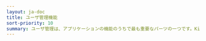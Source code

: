 ```yaml
---
layout: ja-doc
title: ユーザ管理機能
sort-priority: 10
summary: ユーザ管理は、アプリケーションの機能のうちで最も重要なパーツの一つです。Kii Cloud SDK は、サインアップ/サインイン機能やパスワード管理機能などに代表される、アプリケーションのユーザ管理に必要な機能一式を API として提供しています。
---
```

